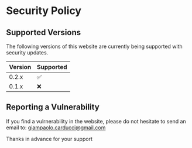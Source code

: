 # Security Policy

## Supported Versions

The following versions of this website are
currently being supported with security updates.

| Version | Supported          |
| ------- | ------------------ |
| 0.2.x   | :white_check_mark: |
| 0.1.x   | :x:                |


## Reporting a Vulnerability

If you find a vulrnerability in the website, please do not hesitate to send an email to:
giampaolo.carducci@gmail.com

Thanks in advance for your support
